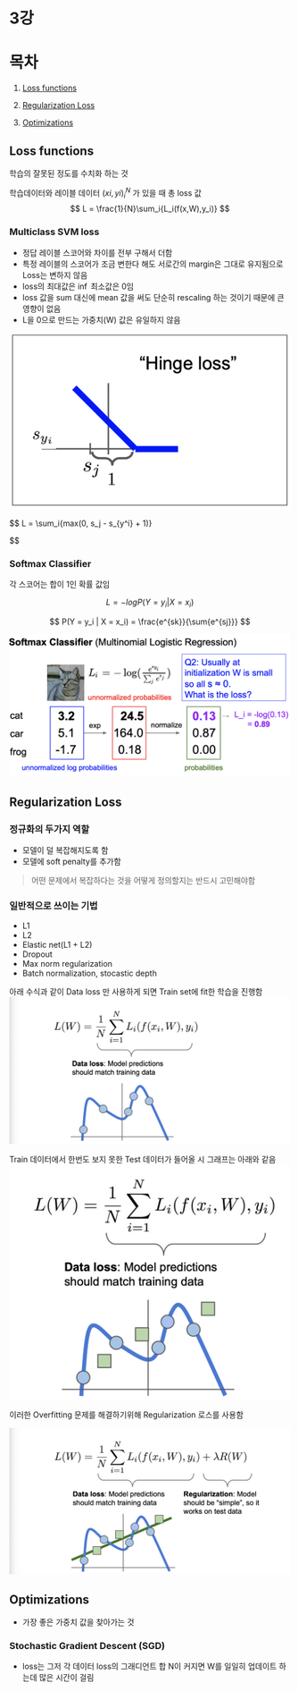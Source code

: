 # 3강

# 목차

1. [Loss functions](#loss-functions)

2. [Regularization Loss](#regularization-loss)

3. [Optimizations](#optimizations)


## Loss functions
학습의 잘못된 정도를 수치화 하는 것

학습데이터와 레이블 데이터 ${(xi,yi)}_i^N$ 가 있을 때 총 loss 값
$$
L = \frac{1}{N}\sum_i{L_i(f(x,W),y_i)}
$$



### Multiclass SVM loss
- 정답 레이블 스코어와 차이를 전부 구해서 더함
- 특정 레이블의 스코어가 조금 변한다 해도 서로간의 margin은 그대로 유지됨으로 Loss는 변하지 않음
- loss의 최대값은 ${\inf}$ 최소값은 $0$임
- loss 값을 sum 대신에 mean 값을 써도 단순히 rescaling 하는 것이기 때문에 큰 영향이 없음
- L을 0으로 만드는 가중치(W) 값은 유일하지 않음


<img src="./../assets/chapter5/hingeloss.png"/>

$$
L = \sum_i{max(0, s_j - s_{y^i} + 1)}

$$

### Softmax Classifier
각 스코어는 합이 1인 확률 값임

$$
L = -logP(Y = y_i | X = x_i)
$$


$$
P(Y = y_i | X = x_i) = \frac{e^{sk}}{\sum{e^{sj}}}
$$

<img src="./../assets/chapter5/softmax-classifier.png"/>

## Regularization Loss

### 정규화의 두가지 역할
- 모델이 덜 복잡해지도록 함
- 모델에 soft penalty를 추가함


>어떤 문제에서 복잡하다는 것을 어떻게 정의할지는 반드시 고민해야함

### 일반적으로 쓰이는 기법
- L1
- L2
- Elastic net(L1 + L2)
- Dropout
- Max norm regularization
- Batch normalization, stocastic depth


아래 수식과 같이 Data loss 만 사용하게 되면 Train set에 fit한 학습을 진행함
<img src="./../assets/chapter5/dataloss.png"/>

Train 데이터에서 한번도 보지 못한 Test 데이터가 들어올 시 그래프는 아래와 같음
<img src="./../assets/chapter5/testdata.png"/>

이러한 Overfitting 문제를 해결하기위해 Regularization 로스를 사용함

<img src="./../assets/chapter5/datalossregloss.png"/>


## Optimizations
- 가장 좋은 가중치 값을 찾아가는 것

### Stochastic Gradient Descent (SGD)
- loss는 그저 각 데이터 loss의 그래디언트 합 N이 커지면 W를 일일히 업데이트 하는데 많은 시간이 걸림
